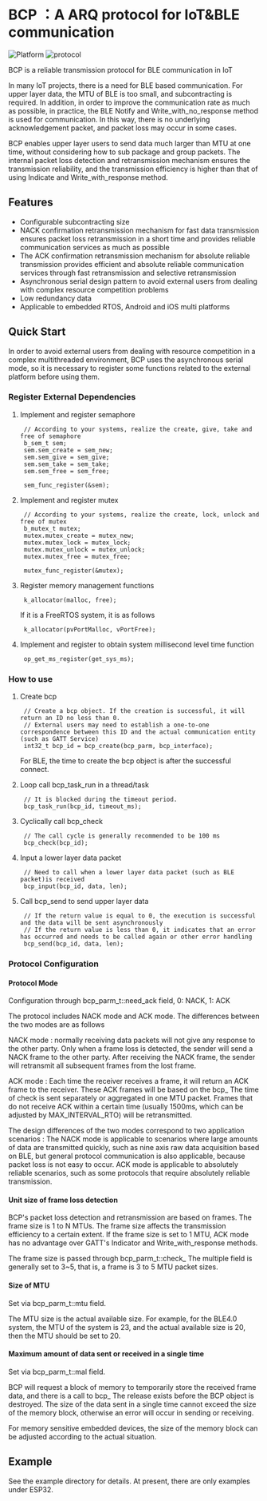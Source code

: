 # BCP ：A ARQ protocol for IoT&BLE communication

![Platform](https://img.shields.io/badge/Platform-RTOS%2FAndroid%2FiOS-green) ![protocol](https://img.shields.io/badge/protocol-BLE-brightgreen)

BCP is a reliable transmission protocol for BLE communication in IoT

In many IoT projects, there is a need for BLE based communication. For upper layer data, the MTU of BLE is too small, and subcontracting is required. In addition, in order to improve the communication rate as much as possible, in practice, the BLE Notify and Write_with_no_response method is used for communication. In this way, there is no underlying acknowledgement packet, and packet loss may occur in some cases.

BCP enables upper layer users to send data much larger than MTU at one time, without considering how to sub package and group packets. The internal packet loss detection and retransmission mechanism ensures the transmission reliability, and the transmission efficiency is higher than that of using Indicate and Write_with_response method.

## Features

- Configurable subcontracting size
- NACK confirmation retransmission mechanism for fast data transmission ensures packet loss retransmission in a short time and provides reliable communication services as much as possible
- The ACK confirmation retransmission mechanism for absolute reliable transmission provides efficient and absolute reliable communication services through fast retransmission and selective retransmission
- Asynchronous serial design pattern to avoid external users from dealing with complex resource competition problems
- Low redundancy data
- Applicable to embedded RTOS, Android and iOS multi platforms

## Quick Start

In order to avoid external users from dealing with resource competition in a complex multithreaded environment, BCP uses the asynchronous serial mode, so it is necessary to register some functions related to the external platform before using them.

### Register External Dependencies

1. Implement and register semaphore

        // According to your systems, realize the create, give, take and free of semaphore
        b_sem_t sem;
        sem.sem_create = sem_new;
        sem.sem_give = sem_give;
        sem.sem_take = sem_take;
        sem.sem_free = sem_free;

        sem_func_register(&sem);

2. Implement and register mutex

        // According to your systems, realize the create, lock, unlock and free of mutex
        b_mutex_t mutex;
        mutex.mutex_create = mutex_new;
        mutex.mutex_lock = mutex_lock;
        mutex.mutex_unlock = mutex_unlock;
        mutex.mutex_free = mutex_free;

        mutex_func_register(&mutex);

3. Register memory management functions

        k_allocator(malloc, free);

    If it is a FreeRTOS system, it is as follows

        k_allocator(pvPortMalloc, vPortFree);

4. Implement and register to obtain system millisecond level time function

        op_get_ms_register(get_sys_ms);

### How to use

1. Create bcp
   
        // Create a bcp object. If the creation is successful, it will return an ID no less than 0.
        // External users may need to establish a one-to-one correspondence between this ID and the actual communication entity (such as GATT Service)
        int32_t bcp_id = bcp_create(bcp_parm, bcp_interface);

    For BLE, the time to create the bcp object is after the successful connect.

2. Loop call bcp_task_run in a thread/task
   
        // It is blocked during the timeout period.
        bcp_task_run(bcp_id, timeout_ms);

3. Cyclically call bcp_check
   
        // The call cycle is generally recommended to be 100 ms
        bcp_check(bcp_id);

4. Input a lower layer data packet
   
        // Need to call when a lower layer data packet (such as BLE packet)is received
        bcp_input(bcp_id, data, len);

5. Call bcp_send to send upper layer data

        // If the return value is equal to 0, the execution is successful and the data will be sent asynchronously
        // If the return value is less than 0, it indicates that an error has occurred and needs to be called again or other error handling
        bcp_send(bcp_id, data, len);

### Protocol Configuration

#### Protocol Mode

Configuration through bcp_parm_t::need_ack field, 0: NACK, 1: ACK

The protocol includes NACK mode and ACK mode. The differences between the two modes are as follows

NACK mode : normally receiving data packets will not give any response to the other party. Only when a frame loss is detected, the sender will send a NACK frame to the other party. After receiving the NACK frame, the sender will retransmit all subsequent frames from the lost frame.

ACK mode : Each time the receiver receives a frame, it will return an ACK frame to the receiver. These ACK frames will be based on the bcp_ The time of check is sent separately or aggregated in one MTU packet. Frames that do not receive ACK within a certain time (usually 1500ms, which can be adjusted by MAX_INTERVAL_RTO) will be retransmitted.

The design differences of the two modes correspond to two application scenarios :
The NACK mode is applicable to scenarios where large amounts of data are transmitted quickly, such as nine axis raw data acquisition based on BLE, but general protocol communication is also applicable, because packet loss is not easy to occur.
ACK mode is applicable to absolutely reliable scenarios, such as some protocols that require absolutely reliable transmission.

#### Unit size of frame loss detection

BCP's packet loss detection and retransmission are based on frames. The frame size is 1 to N MTUs. The frame size affects the transmission efficiency to a certain extent. If the frame size is set to 1 MTU, ACK mode has no advantage over GATT's Indicator and Write_with_response methods.

The frame size is passed through bcp_parm_t::check_ The multiple field is generally set to 3~5, that is, a frame is 3 to 5 MTU packet sizes.

#### Size of MTU

Set via bcp_parm_t::mtu field.

The MTU size is the actual available size. For example, for the BLE4.0 system, the MTU of the system is 23, and the actual available size is 20, then the MTU should be set to 20.

#### Maximum amount of data sent or received in a single time

Set via bcp_parm_t::mal field.

BCP will request a block of memory to temporarily store the received frame data, and there is a call to bcp_ The release exists before the BCP object is destroyed. The size of the data sent in a single time cannot exceed the size of the memory block, otherwise an error will occur in sending or receiving.

For memory sensitive embedded devices, the size of the memory block can be adjusted according to the actual situation.

## Example

See the example directory for details. At present, there are only examples under ESP32.